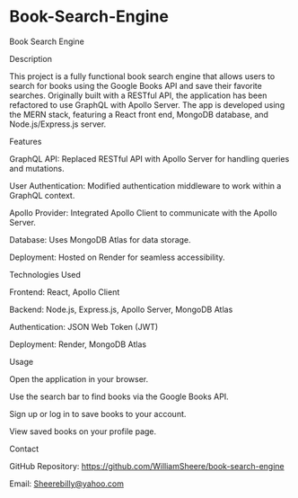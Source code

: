 # Book-Search-Engine

Book Search Engine

Description

This project is a fully functional book search engine that allows users to search for books using the Google Books API and save their favorite searches. Originally built with a RESTful API, the application has been refactored to use GraphQL with Apollo Server. The app is developed using the MERN stack, featuring a React front end, MongoDB database, and Node.js/Express.js server.

Features

GraphQL API: Replaced RESTful API with Apollo Server for handling queries and mutations.

User Authentication: Modified authentication middleware to work within a GraphQL context.

Apollo Provider: Integrated Apollo Client to communicate with the Apollo Server.

Database: Uses MongoDB Atlas for data storage.

Deployment: Hosted on Render for seamless accessibility.

Technologies Used

Frontend: React, Apollo Client

Backend: Node.js, Express.js, Apollo Server, MongoDB Atlas

Authentication: JSON Web Token (JWT)

Deployment: Render, MongoDB Atlas

Usage

Open the application in your browser.

Use the search bar to find books via the Google Books API.

Sign up or log in to save books to your account.

View saved books on your profile page.

Contact

GitHub Repository: https://github.com/WilliamSheere/book-search-engine

Email: Sheerebilly@yahoo.com